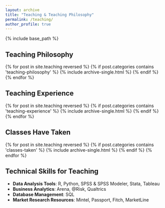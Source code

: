 ```yaml
---
layout: archive
title: "Teaching & Teaching Philosophy"
permalink: /teaching/
author_profile: true
---
```


{% include base_path %}

## Teaching Philosophy

{% for post in site.teaching reversed %}
  {% if post.categories contains 'teaching-philosophy' %}
    {% include archive-single.html %}
  {% endif %}
{% endfor %}

## Teaching Experience

{% for post in site.teaching reversed %}
  {% if post.categories contains 'teaching-experience' %}
    {% include archive-single.html %}
  {% endif %}
{% endfor %}

## Classes Have Taken

{% for post in site.teaching reversed %}
  {% if post.categories contains 'classes-taken' %}
    {% include archive-single.html %}
  {% endif %}
{% endfor %}

## Technical Skills for Teaching

* **Data Analysis Tools**: R, Python, SPSS & SPSS Modeler, Stata, Tableau
* **Business Analytics**: Arena, @Risk, Qualtrics
* **Database Management**: SQL
* **Market Research Resources**: Mintel, Passport, Fitch, MarketLine